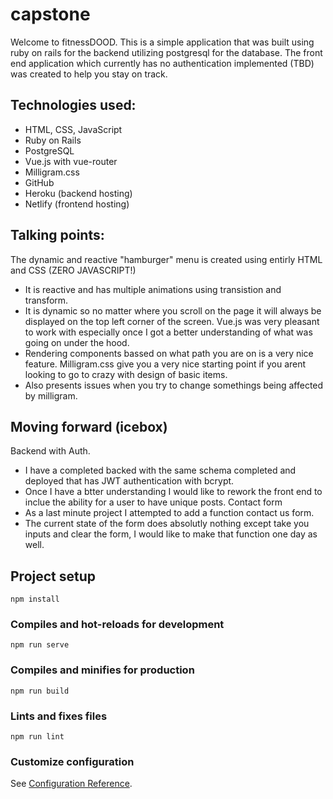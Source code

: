 # capstone
Welcome to fitnessDOOD. This is a simple application that was built using ruby on rails for the backend utilizing postgresql for the database. The front end application which currently has no authentication implemented (TBD) was created to help you stay on track.

## Technologies used:
* HTML, CSS, JavaScript
* Ruby on Rails
* PostgreSQL
* Vue.js with vue-router
* Milligram.css
* GitHub
* Heroku (backend hosting)
* Netlify (frontend hosting)

## Talking points:
The dynamic and reactive "hamburger" menu is created using entirly HTML and CSS (ZERO JAVASCRIPT!)
* It is reactive and has multiple animations using transistion and transform. 
* It is dynamic so no matter where you scroll on the page it will always be displayed on the top left corner of the screen. 
Vue.js was very pleasant to work with especially once I got a better understanding of what was going on under the hood. 
* Rendering components bassed on what path you are on is a very nice feature.
Milligram.css give you a very nice starting point if you arent looking to go to crazy with design of basic items.
* Also presents issues when you try to change somethings being affected by milligram.

## Moving forward (icebox)
Backend with Auth.
* I have a completed backed with the same schema completed and deployed that has JWT authentication with bcrypt.
* Once I have a btter understanding I would like to rework the front end to inclue the ability for a user to have unique posts.
Contact form
* As a last minute project I attempted to add a function contact us form.
* The current state of the form does absolutly nothing except take you inputs and clear the form, I would like to make that function one day as well. 


## Project setup
```
npm install
```

### Compiles and hot-reloads for development
```
npm run serve
```

### Compiles and minifies for production
```
npm run build
```

### Lints and fixes files
```
npm run lint
```

### Customize configuration
See [Configuration Reference](https://cli.vuejs.org/config/).
